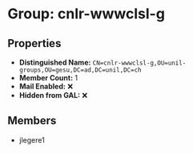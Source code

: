 # Group: cnlr-wwwclsl-g

## Properties

- **Distinguished Name:** `CN=cnlr-wwwclsl-g,OU=unil-groups,OU=gesu,DC=ad,DC=unil,DC=ch`
- **Member Count:** 1
- **Mail Enabled:** ❌
- **Hidden from GAL:** ❌

## Members

- jlegere1
